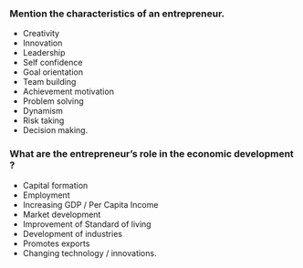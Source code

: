 ### Mention the characteristics of an entrepreneur.
 * Creativity
* Innovation
* Leadership
* Self confidence
* Goal orientation
* Team building
* Achievement motivation
* Problem solving
* Dynamism
* Risk taking
* Decision making.

### What are the entrepreneur’s role in the economic development ?
* Capital formation
* Employment
* Increasing GDP / Per Capita Income
* Market development
* Improvement of Standard of living
* Development of industries
* Promotes exports
* Changing technology / innovations.
